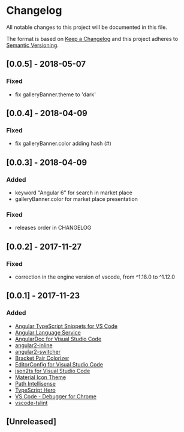 # Changelog
All notable changes to this project will be documented in this file.

The format is based on [Keep a Changelog](http://keepachangelog.com/en/1.0.0/)
and this project adheres to [Semantic Versioning](http://semver.org/spec/v2.0.0.html).

## [0.0.5] - 2018-05-07
### Fixed
- fix galleryBanner.theme to 'dark'

## [0.0.4] - 2018-04-09
### Fixed
- fix galleryBanner.color adding hash (#)

## [0.0.3] - 2018-04-09
### Added
- keyword "Angular 6" for search in market place
- galleryBanner.color for market place presentation

### Fixed
- releases order in CHANGELOG

## [0.0.2] - 2017-11-27
### Fixed
- correction in the engine version of vscode, from ^1.18.0 to ^1.12.0

## [0.0.1] - 2017-11-23
### Added
- [Angular TypeScript Snippets for VS Code](https://marketplace.visualstudio.com/items?itemName=johnpapa.Angular2)
- [Angular Language Service](https://marketplace.visualstudio.com/items?itemName=Angular.ng-template)
- [AngularDoc for Visual Studio Code](https://marketplace.visualstudio.com/items?itemName=AngularDoc.angulardoc-vscode)
- [angular2-inline](https://marketplace.visualstudio.com/items?itemName=natewallace.angular2-inline)
- [angular2-switcher](https://marketplace.visualstudio.com/items?itemName=infinity1207.angular2-switcher)
- [Bracket Pair Colorizer](https://marketplace.visualstudio.com/items?itemName=CoenraadS.bracket-pair-colorizer)
- [EditorConfig for Visual Studio Code](https://marketplace.visualstudio.com/items?itemName=EditorConfig.EditorConfig)
- [json2ts for Visual Studio Code](https://marketplace.visualstudio.com/items?itemName=GregorBiswanger.json2ts)
- [Material Icon Theme](https://marketplace.visualstudio.com/items?itemName=PKief.material-icon-theme)
- [Path Intellisense](https://marketplace.visualstudio.com/items?itemName=christian-kohler.path-intellisense)
- [TypeScript Hero](https://marketplace.visualstudio.com/items?itemName=rbbit.typescript-hero)
- [VS Code - Debugger for Chrome ](https://marketplace.visualstudio.com/items?itemName=msjsdiag.debugger-for-chrome)
- [vscode-tslint](https://marketplace.visualstudio.com/items?itemName=eg2.tslint)

## [Unreleased]